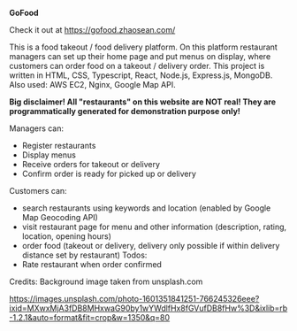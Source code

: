 **GoFood**

Check it out at https://gofood.zhaosean.com/


This is a food takeout / food delivery platform. On this platform restaurant managers can set up their home page and put menus on display, where customers can order food on a takeout / delivery order. This project is written in HTML, CSS, Typescript, React, Node.js, Express.js, MongoDB. Also used: AWS EC2, Nginx, Google Map API.

**Big disclaimer! All "restaurants" on this website are NOT real! They are programmatically generated for demonstration purpose only!**


Managers can:
* Register restaurants
* Display menus
* Receive orders for takeout or delivery
* Confirm order is ready for picked up or delivery


Customers can:
* search restaurants using keywords and location (enabled by Google Map Geocoding API)
* visit restaurant page for menu and other information (description, rating, location, opening hours)
* order food (takeout or delivery, delivery only possible if within delivery distance set by restaurant)
Todos:
* Rate restaurant when order confirmed


Credits:
Background image taken from unsplash.com

https://images.unsplash.com/photo-1601351841251-766245326eee?ixid=MXwxMjA3fDB8MHxwaG90by1wYWdlfHx8fGVufDB8fHw%3D&ixlib=rb-1.2.1&auto=format&fit=crop&w=1350&q=80
